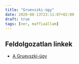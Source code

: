 ```yaml
---
title: "Gruevszki-ügy"
date: 2020-08-13T23:11:07+02:00
draft: true
tags: [ner, maffiaállam]
---
```


## Feldolgozatlan linkek

- [A Gruevszki-ügy](https://index.hu/aktak/nikola_gruevszki_macedon_exkormanyfo_politikai_menedekjogot_kert_magyarorszagon_orban/)